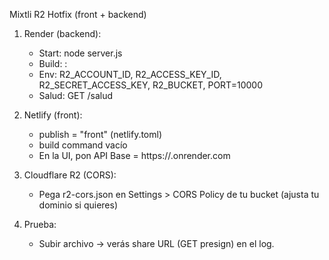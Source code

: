 Mixtli R2 Hotfix (front + backend)

1) Render (backend):
   - Start: node server.js
   - Build: :
   - Env: R2_ACCOUNT_ID, R2_ACCESS_KEY_ID, R2_SECRET_ACCESS_KEY, R2_BUCKET, PORT=10000
   - Salud: GET /salud

2) Netlify (front):
   - publish = "front" (netlify.toml)
   - build command vacío
   - En la UI, pon API Base = https://<tu-servicio>.onrender.com

3) Cloudflare R2 (CORS):
   - Pega r2-cors.json en Settings > CORS Policy de tu bucket (ajusta tu dominio si quieres)

4) Prueba:
   - Subir archivo → verás share URL (GET presign) en el log.
